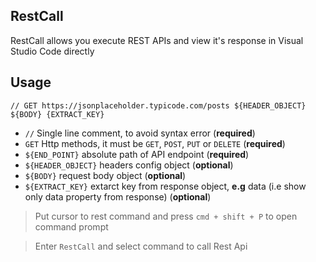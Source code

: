 ## RestCall
RestCall allows you execute REST APIs and view it's response in Visual Studio Code directly

## Usage

```
// GET https://jsonplaceholder.typicode.com/posts ${HEADER_OBJECT} ${BODY} {EXTRACT_KEY}
```

* `//` Single line comment, to avoid syntax error (**required**)
* `GET` Http methods, it must be `GET`, `POST`, `PUT` or `DELETE` (**required**)
* `${END_POINT}` absolute path of API endpoint (**required**)
* `${HEADER_OBJECT}` headers config object (**optional**)
* `${BODY}` request body object (**optional**)
* `${EXTRACT_KEY}` extarct key from response object, **e.g** data (i.e show only data property from response) (**optional**)

> Put cursor to rest command and press `cmd + shift + P` to open command prompt

> Enter `RestCall` and select command to call Rest Api
